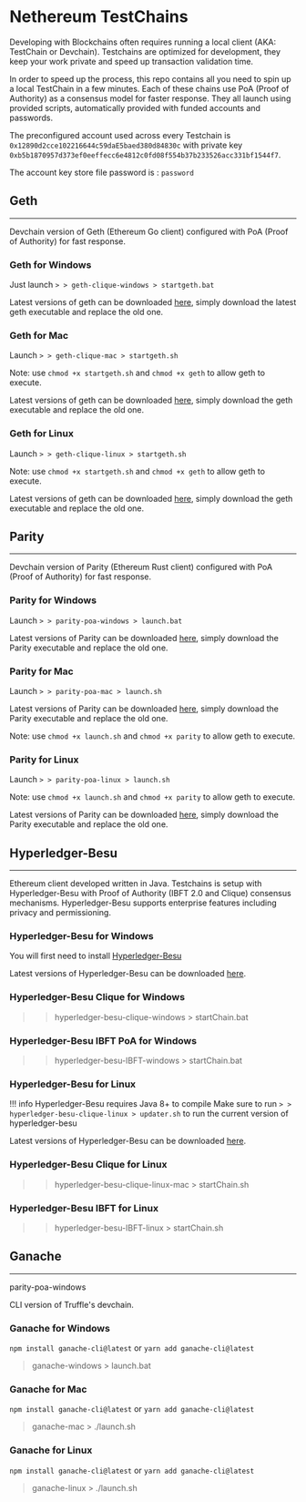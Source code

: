 # Nethereum TestChains

Developing with Blockchains often requires running a local client (AKA: TestChain or Devchain). Testchains are optimized for development, they keep your work private and speed up transaction validation time.

In order to speed up the process, this repo contains all you need to spin up a local TestChain in a few minutes. Each of these chains use PoA (Proof of Authority) as a consensus model for faster response. They all launch using provided scripts, automatically provided with  funded accounts and passwords. 

The preconfigured account used across every Testchain is ```0x12890d2cce102216644c59daE5baed380d84830c``` with private key ```0xb5b1870957d373ef0eeffecc6e4812c0fd08f554b37b233526acc331bf1544f7```.

The account key store file password is : ```password```

## Geth
___

Devchain version of Geth (Ethereum Go client) configured with PoA (Proof of Authority) for fast response.

### Geth for Windows

Just launch `> > geth-clique-windows > startgeth.bat`

Latest versions of geth can be downloaded [here](https://geth.ethereum.org/downloads/), simply download the latest geth executable and replace the old one.

### Geth for Mac

Launch `> > geth-clique-mac > startgeth.sh`

Note: use ``` chmod +x startgeth.sh ``` and ``` chmod +x geth ``` to allow geth to execute.

Latest versions of geth can be downloaded [here](https://geth.ethereum.org/downloads/), simply download the geth executable and replace the old one.

### Geth for Linux

Launch `> > geth-clique-linux > startgeth.sh`

Note: use ``` chmod +x startgeth.sh ``` and ``` chmod +x geth ``` to allow geth to execute.

Latest versions of geth can be downloaded [here](https://geth.ethereum.org/downloads/), simply download the geth executable and replace the old one.

## Parity
___

Devchain version of Parity (Ethereum Rust client) configured with PoA (Proof of Authority) for fast response.

### Parity for Windows

Launch `> > parity-poa-windows > launch.bat`

Latest versions of Parity can be downloaded [here](https://github.com/paritytech/parity-ethereum/releases/latest), simply download the Parity executable and replace the old one.

### Parity for Mac

Launch `> > parity-poa-mac > launch.sh`

Latest versions of Parity can be downloaded [here](https://github.com/paritytech/parity-ethereum/releases/latest), simply download the Parity executable and replace the old one.


Note: use ``` chmod +x launch.sh ``` and ``` chmod +x parity ``` to allow geth to execute.

### Parity for Linux

Launch `> > parity-poa-linux > launch.sh`

Note: use ``` chmod +x launch.sh ``` and ``` chmod +x parity ``` to allow geth to execute.

Latest versions of Parity can be downloaded [here](https://github.com/paritytech/parity-ethereum/releases/latest), simply download the Parity executable and replace the old one.

## Hyperledger-Besu
___

Ethereum client developed written in Java. Testchains is setup with Hyperledger-Besu with Proof of Authority (IBFT 2.0 and Clique) consensus mechanisms.
Hyperledger-Besu supports enterprise features including privacy and permissioning.

### Hyperledger-Besu for Windows

You will first need to install [Hyperledger-Besu](https://docs.pantheon.pegasys.tech/en/stable/Installation/Install-Binaries/#windows-with-chocolatey)

Latest versions of Hyperledger-Besu can be downloaded [here](https://bintray.com/consensys/pegasys-repo/pantheon).

### Hyperledger-Besu Clique for Windows
> > hyperledger-besu-clique-windows > startChain.bat


### Hyperledger-Besu IBFT PoA for Windows

> > hyperledger-besu-IBFT-windows > startChain.bat


### Hyperledger-Besu for Linux

!!! info
    Hyperledger-Besu requires Java 8+ to compile
    Make sure to run `> > hyperledger-besu-clique-linux > updater.sh` to run the current version of hyperledger-besu 
    
Latest versions of Hyperledger-Besu can be downloaded [here](https://bintray.com/consensys/pegasys-repo/pantheon).

### Hyperledger-Besu Clique for Linux

> > hyperledger-besu-clique-linux-mac > startChain.sh

### Hyperledger-Besu IBFT for Linux

> > hyperledger-besu-IBFT-linux > startChain.sh

## Ganache
___

parity-poa-windows

CLI version of Truffle's devchain.

### Ganache for Windows
`npm install ganache-cli@latest`
or
`yarn add ganache-cli@latest`
>   ganache-windows    > launch.bat

### Ganache for Mac
`npm install ganache-cli@latest`
or
`yarn add ganache-cli@latest`
>  ganache-mac    > ./launch.sh

### Ganache for Linux
`npm install ganache-cli@latest`
or
`yarn add ganache-cli@latest`
>   ganache-linux    > ./launch.sh
